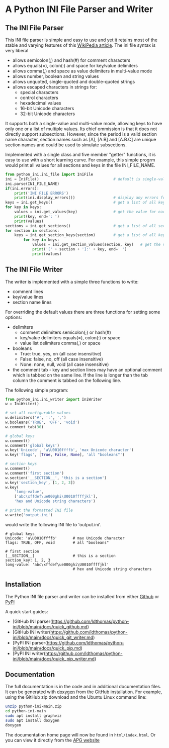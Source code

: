 # A Python INI File Parser and Writer

## The INI File Parser

This INI file parser is simple and easy to use and yet
it retains most of the stable and varying features
of this [WikiPedia article](https://en.wikipedia.org/wiki/INI_file).
The ini file syntax is very liberal

-   allows semicolon(;) and hash(#) for comment characters
-   allows equals(=), colon(:) and space for key/value delimiters
-   allows comma(,) and space as value delimiters in multi-value mode
-   allows number, boolean and string values
-   allows unquoted, single-quoted and double-quoted strings
-   allows escaped characters in strings for:
    -   special characters
    -   control characters
    -   hexadecimal values
    -   16-bit Unicode characters
    -   32-bit Unicode characters

It supports both a single-value and multi-value mode,
allowing keys to have only one or a list of multiple values.
Its chief ommission is that it does not directly support subsections.
However, since the period is a valid section name character, section names
such as [A], [A.B] and [A.B.C] are unique section names and could be used to simulate
subsections.

Implemented with a single class and five member "getter" functions, it is easy to use
with a short learning curve. For example, this simple progrm would print all values
for all sections and keys in the file INI_FILE_NAME.

```python
from python_ini.ini_file import IniFile
ini = IniFile()                                 # default is single-value mode
ini.parse(INI_FILE_NAME)
if(ini.errors):
    print('INI FILE ERRORS')
    print(ini.display_errors())                 # display any errors found in the INI file
keys = ini.get_keys()                           # get a list of all keys in the global section
for key in keys:
    values = ini.get_values(key)                # get the value for each key
    print(key, end=': ')
    print(values)
sections = ini.get_sections()                   # get a list of all section names
for section in sections:
    keys = ini.get_section_keys(section)        # get a list of all keys in each section
        for key in keys:
            values = ini.get_section_values(section, key)   # get the value for each section key
            print('[' + section + ']:' + key, end=' ')
            print(values)
```

## The INI File Writer

The writer is implemented with a simple three functions to write:

-   comment lines
-   key/value lines
-   section name lines

For overriding the default values there are three functions for setting some options:

-   delimiters
    -   comment delimiters semicolon(;) or hash(#)
    -   key/value delimiters equals(=), colon(:) or space
    -   value list delimiters comma(,) or space
-   booleans
    -   True: true, yes, on (all case insensitive)
    -   False: false, no, off (all case insensitive)
    -   None: none, null, void (all case insensitive)
-   the comment tab - key and section lines may have an optional comment
    which is tabbed on the same line. If the line is longer than the tab column
    the comment is tabbed on the following line.

The following simple program:

```python
from python_ini.ini_writer import IniWriter
w = IniWriter()

# set all configurable values
w.delimiters('#', ':', ',')
w.booleans('TRUE', 'OFF', 'void')
w.comment_tab(30)

# global keys
w.comment()
w.comment('global keys')
w.key('Unicode', 'a\U0010ffffb', 'max Unicode character')
w.key('flags', [True, False, None], 'all "booleans"')

# section keys
w.comment()
w.comment('first section')
w.section('__SECTION__', 'this is a section')
w.key('section_key', [1, 2, 3])
w.key(
    'long-value',
    ['abc\xffdef\ue000ghi\U0010ffffjkl'],
    'hex and Unicode string characters')

# print the formatted INI file
w.write('output.ini')
```

would write the following INI file to 'output.ini'.

```
# global keys
Unicode: 'a\U0010ffffb'       # max Unicode character
flags: TRUE, OFF, void        # all "booleans"

# first section
[__SECTION__]                 # this is a section
section_key: 1, 2, 3
long-value: 'abc\xffdef\ue000ghi\U0010ffffjkl'
                              # hex and Unicode string characters
```

## Installation

The Python INI file parser and writer can be installed from either
[Github](https://github.com/ldthomas/python-ini)
or
[PyPI](https://pypi.org/project/python-ini/)

A quick start guides:

-   [GitHub INI parser(https://github.com/ldthomas/python-ini/blob/main/docs/quick_github.md)
-   [GitHub INI writer(https://github.com/ldthomas/python-ini/blob/main/docs/quick_git_writer.md)
-   [PyPI INI parser(https://github.com/ldthomas/python-ini/blob/main/docs/quick_pip.md)
-   [PyPI INI writer(https://github.com/ldthomas/python-ini/blob/main/docs/quick_pip_writer.md)

## Documentation

The full documentation is in the code and in additional documentation files.
It can be generated
with [doxygen](https://www.doxygen.nl/)
from the GitHub installation. For example, using the GitHub zip download
and the Ubuntu Linux command line:

```bash
unzip python-ini-main.zip
cd python-ini-main
sudo apt install graphviz
sudo apt install doxygen
doxygen
```

The documentation home page will now be found in `html/index.html`.
Or you can view it directly from the
[APG website](https://sabnf.com/docs/python-ini/index.html)
